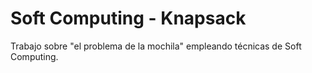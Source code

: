 # Soft Computing - Knapsack
Trabajo sobre "el problema de la mochila" empleando técnicas de Soft Computing.
